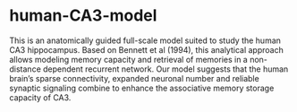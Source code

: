 # human-CA3-model

This is an anatomically guided full-scale model suited to study the human CA3 hippocampus. Based on Bennett et al (1994), this analytical approach allows modeling memory capacity and retrieval of memories in a non-distance dependent recurrent network. Our model suggests that the human brain’s sparse connectivity, expanded neuronal number and reliable synaptic signaling combine to enhance the associative memory storage capacity of CA3.
